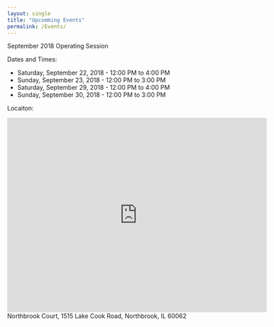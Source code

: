 ```yaml
---
layout: single
title: "Upcomming Events"
permalink: /Events/
---
```

September 2018 Operating Session 

Dates and Times:
- Saturday, September 22, 2018 - 12:00 PM to 4:00 PM
- Sunday, September 23, 2018 - 12:00 PM to 3:00 PM
- Saturday, September 29, 2018 - 12:00 PM to 4:00 PM
- Sunday, September 30, 2018 - 12:00 PM to 3:00 PM

Locaiton:
<iframe src="https://www.google.com/maps/embed?pb=!1m18!1m12!1m3!1d2957.9922491094944!2d-87.81834818470371!3d42.1504526792015!2m3!1f0!2f0!3f0!3m2!1i1024!2i768!4f13.1!3m3!1m2!1s0x880fc0d8be2fae27%3A0x1b3a3804d8cfbf91!2sNorthbrook+Court!5e0!3m2!1sen!2sus!4v1537160349236" width="600" height="450" frameborder="0" style="border:0" allowfullscreen></iframe>
Northbrook Court,
1515 Lake Cook Road,
Northbrook, IL 60062

